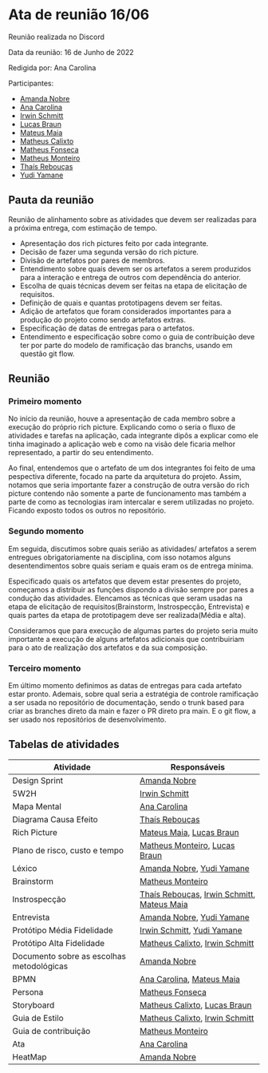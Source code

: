 # Ata de reunião 16/06

Reunião realizada no Discord

Data da reunião: 16 de Junho de 2022

Redigida por: Ana Carolina

Participantes:
- [Amanda Nobre](https://github.com/AmandaNbr)
- [Ana Carolina](https://github.com/AnaCarolinaRodriguesLeite)
- [Irwin Schmitt](https://github.com/irwinschmitt)
- [Lucas Braun](https://github.com/lbvx)
- [Mateus Maia](https://github.com/mateusmaiamaia)
- [Matheus Calixto](https://github.com/matheuscvp)
- [Matheus Fonseca](https://github.com/gatotabaco) 
- [Matheus Monteiro](https://github.com/matheusyanmonteiro)
- [Thaís Rebouças](https://github.com/thais-ra)
- [Yudi Yamane](https://github.com/yudi-azvd)

## Pauta da reunião

Reunião de alinhamento sobre as atividades que devem ser realizadas para a próxima entrega, com estimação de tempo.

- Apresentação dos rich pictures feito por cada integrante.
- Decisão de fazer uma segunda versão do rich picture.
- Divisão de artefatos por pares de membros.
- Entendimento sobre quais devem ser os artefatos a serem produzidos para a interação e entrega de outros com dependência do anterior.
- Escolha de quais técnicas devem ser feitas na etapa de elicitação de requisitos.
- Definição de quais e quantas prototipagens devem ser feitas.
- Adição de artefatos que foram considerados importantes para a produção do projeto como sendo artefatos extras.
- Especificação de datas de entregas para o artefatos.
- Entendimento e especificação sobre como o guia de contribuição deve ter por parte do modelo de ramificação das branchs, usando em questão git flow.


## Reunião

### Primeiro momento
No início da reunião, houve a apresentação de cada membro sobre a execução do próprio rich picture. Explicando como o seria o fluxo de atividades e tarefas na aplicação, cada integrante dipôs a explicar como ele tinha imaginado a aplicação web e como na visão dele ficaria melhor representado, a partir do seu entendimento.

Ao final, entendemos que o artefato de um dos integrantes foi feito de uma pespectiva diferente, focado na parte da arquitetura do projeto. Assim, notamos que seria importante fazer a construção de outra versão do rich picture contendo não somente a parte de funcionamento mas também a parte de como as tecnologias iram intercalar e serem utilizadas no projeto. Ficando exposto todos os outros no repositório.

### Segundo momento
Em seguida, discutimos sobre quais serião as atividades/ artefatos a serem entregues obrigatoriamente na disciplina, com isso notamos alguns desentendimentos sobre quais seriam e quais eram os de entrega mínima.

Especificado quais os artefatos que devem estar presentes do projeto, começamos a distribuir as funções dispondo a divisão sempre por pares a condução das atividades. Elencamos as técnicas que seram usadas na etapa de elicitação de requisitos(Brainstorm, Instrospecção, Entrevista) e quais partes da etapa de prototipagem deve ser realizada(Média e alta).

Consideramos que para execução de algumas partes do projeto seria muito importante a execução de alguns artefatos adicionais que contribuiriam para o ato de realização dos artefatos e da sua composição.

### Terceiro momento
Em último momento definimos as datas de entregas para cada artefato estar pronto. Ademais, sobre qual seria a estratégia de controle ramificação a ser usada no repositório de documentação, sendo o trunk based para criar as branches direto da main e fazer o PR direto pra main. E o git flow, a ser usado nos repositórios de desenvolvimento.


## Tabelas de atividades

| Atividade  | Responsáveis  |
| ---------- | ------------- |
| Design Sprint  | [Amanda Nobre](https://github.com/AmandaNbr) |
| 5W2H | [Irwin Schmitt](https://github.com/irwinschmitt)|
| Mapa Mental | [Ana Carolina](https://github.com/AnaCarolinaRodriguesLeite) |
| Diagrama Causa Efeito | [Thaís Rebouças](https://github.com/Thais-ra) |
| Rich Picture | [Mateus Maia](https://github.com/mateusmaiamaia), [Lucas Braun](https://github.com/lbvx) |
| Plano de risco, custo e tempo| [Matheus Monteiro](https://github.com/matheusyanmonteiro), [Lucas Braun](https://github.com/lbvx) |
| Léxico| [Amanda Nobre](https://github.com/AmandaNbr), [Yudi Yamane](https://github.com/yudi-azvd) |
| Brainstorm| [Matheus Monteiro](https://github.com/matheusyanmonteiro) |
| Instrospecção| [Thaís Rebouças](https://github.com/Thais-ra), [Irwin Schmitt](https://github.com/irwinschmitt), [Mateus Maia](https://github.com/mateusmaiamaia) |
| Entrevista| [Amanda Nobre](https://github.com/AmandaNbr), [Yudi Yamane](https://github.com/yudi-azvd) |
| Protótipo Média Fidelidade| [Irwin Schmitt](https://github.com/irwinschmitt), [Yudi Yamane](https://github.com/yudi-azvd) |
| Protótipo Alta Fidelidade| [Matheus Calixto](https://github.com/matheuscvp), [Irwin Schmitt](https://github.com/irwinschmitt) |
| Documento sobre as escolhas metodológicas| [Amanda Nobre](https://github.com/AmandaNbr) |
| BPMN| [Ana Carolina](https://github.com/AnaCarolinaRodriguesLeite), [Mateus Maia](https://github.com/mateusmaiamaia) |
| Persona | [Matheus Fonseca](https://github.com/gatotabaco) |
| Storyboard | [Matheus Calixto](https://github.com/matheuscvp), [Lucas Braun](https://github.com/lbvx) |
| Guia de Estilo | [Matheus Calixto](https://github.com/matheuscvp), [Irwin Schmitt](https://github.com/irwinschmitt) |
| Guia de contribuição  | [Matheus Monteiro](https://github.com/matheusyanmonteiro) |
| Ata | [Ana Carolina](https://github.com/AnaCarolinaRodriguesLeite) |
| HeatMap  | [Amanda Nobre](https://github.com/AmandaNbr) |
